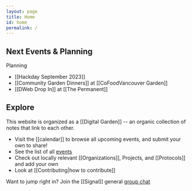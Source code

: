 ```yaml
---
layout: page
title: Home
id: home
permalink: /
---
```


## Next Events  & Planning

Planning
* [[Hackday September 2023]]
* [[Community Garden Dinners]] at [[CoFoodVancouver Garden]]
* [[DWeb Drop In]] at [[The Permanent]]

<!-- uncomment and enter in Luma event id -->
<!--
<a
  href="https://lu.ma/event/evt-BwFDxi3MEnabDpE"
  class="luma-checkout--button"
  style="margin-left: 15px;"
  data-luma-action="checkout"
  data-luma-event-id="evt-BwFDxi3MEnabDpE">Register for Event</a>

<script id="luma-checkout" src="https://embed.lu.ma/checkout-button.js"></script>
-->

## Explore

This website is organized as a [[Digital Garden]] -- an organic collection of notes that link to each other.

* Visit the [[calendar]] to browse all upcoming events, and submit your own to share!
* See the list of all [events](/tags/Event)
* Check out locally relevant [[Organizations]], Projects, and [[Protocols]] and add your own
* Look at [[Contributing|how to contribute]]

Want to jump right in? Join the [[Signal]] general [group chat](https://signal.group/#CjQKIODy2EEMBP_tF0YP4t3-WzGRqaHCDChDnldfEl8A29OmEhAuVXCHCC91O7p2OIdqE5OC)
